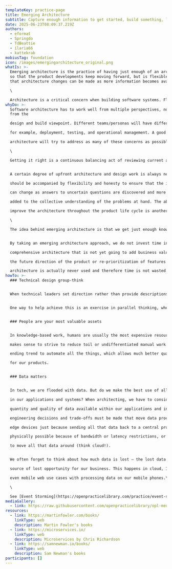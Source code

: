 ```yaml
---
templateKey: practice-page
title: Emerging Architecture
subtitle: Capture enough information to get started, build something, learn and iterate.
date: 2025-06-23T08:09:37.219Z
authors:
  - eformat
  - Springdo
  - TdBeattie
  - ilaria66
  - kattekrab
mobiusTag: foundation
icon: /images/emergingarchitecture_original.png
whatIs: >-
  Emerging architecture is the practice of having just enough of an architecture
  so that the product developments keep moving forward, but is flexible enough
  that architecture changes can be made as more information becomes available.\

  \

  Architecture is a critical concern when building software systems. Flexibility, adaptability, and the willingness to change are key to success in dynamic environments. Emerging Architecture means experimenting and adapting the architecture as business, customer, or regulatory needs change.
whyDo: >-
  Software architecture has to work well from multiple perspectives, not just
  from the

  design and build viewpoint. Different teams/personas will have different perspectives,

  for example, deployment, testing, and operational management. A good software

  architecture will try to address as many of these concerns as possible. \

  \

  Getting it right is a continuous balancing act of reviewing current and potential future requirements and assessing how the architecture fits those requirements.\


  A certain degree of upfront architecture and design work is always needed, and it

  should be accompanied by flexibility and honesty to ensure that the initial architecture

  can change as answers to uncertain questions are discovered and more information is

  added to the collective understanding of the problems at hand. The ability to constantly

  improve the architecture throughout the product life cycle is another important goal.\

  \

  The idea behind emerging architecture is that we get just enough knowledge and shared understanding of a business domain with just enough understanding of the logical architecture needed to deliver high-business value features. The major architectural approaches can be decided at this stage, such as decoupled services, event-driven architecture, APIs, and streaming applications – and subsequently, this will be refined in the following iterations.\


  By taking an emerging architecture approach, we do not invest time in building a

  comprehensive architecture that is not yet going to add business value. It may be that

  the future direction of the product or re-prioritization of features means that this

  architecture is actually never used and therefore time is not wasted.
howTo: >-
  ### Technical design group-think


  W﻿hen technical leaders set direction rather than provide descriptions of what to do, the team can seek the information they need to get started, and collaborate to iterate.


  One way to help achieve this is an exercise in parallel thinking, whereby everyone contributes their ideas collaboratively and at the same time, rather than just following the one way of thinking from the most senior in the team. The emphasis is on what can be, not what is, helps everyone design a way forward. It is not about who is right and who is wrong. 


  ### People are your most valuable assets


  In knowledge-based work, humans are usually the most expensive resource. So, it

  makes sense to strive to reduce toil or undifferentiated manual work. This is a never-

  ending trend to automate all the things, which allows much better quality and feedback

  for our products.


  ### Data matters


  In tech, we are flooded with data. But do we make the best use of all the data available

  in our applications and systems? When architecting, we have to consider carefully the

  quantity and quality of data available within our applications and infrastructure. Often,

  engineering decisions and trade-offs must be made that move data processing nearer

  edge devices just because sending all that data back to a central processing core is not

  physically possible because of bandwidth or latency restrictions, or it is just too costly

  to move all that data around (think cloud!). 


  We often forget to think about how much data is lost – the lost data can be a massive

  source of lost opportunity for our business. This happens in cloud, IoT, industrial, and

  even mobile web use cases with processing data on our mobile phones.\

  \

  See [E﻿vent Storming](https://openpracticelibrary.com/practice/event-storming/) and [Big Picture](https://openpracticelibrary.com/practice/the-big-picture/) for more detail on how to adopt an Emerging Architecture practice.
mediaGallery:
  - link: https://raw.githubusercontent.com/openpracticelibrary/opl-media/refs/heads/master/images/emergingarchitecture-sprint1and2.png
resources:
  - link: https://martinfowler.com/books/
    linkType: web
    description: Martin Fowler's books
  - link: https://microservices.io/
    linkType: web
    description: Microservices by Chris Richardson
  - link: https://samnewman.io/books/
    linkType: web
    description: Sam Newman's books
participants: []
---
```


